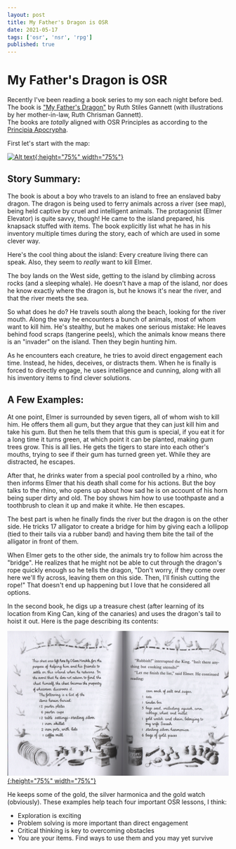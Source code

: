```yaml
---
layout: post
title: My Father's Dragon is OSR
date: 2021-05-17
tags: ['osr', 'nsr', 'rpg']
published: true
---
```


# My Father's Dragon is OSR

Recently I've been reading a book series to my son each night before bed. The book is ["My Father's Dragon"](https://www.amazon.com/gp/product/0486837491) by Ruth Stiles Gannett (with illustrations by her mother-in-law, Ruth Chrisman Gannett).  
The books are _totally_ aligned with OSR Principles as according to the [Principia Apocrypha](https://lithyscaphe.blogspot.com/p/principia-apocrypha.html).

First let's start with the map:

[![Alt text](/img/my-fathers-dragon/wild_island.png "click to embiggen"){:height="75%" width="75%"}](/img/my-fathers-dragon/wild_island.png)

## Story Summary:
The book is about a boy who travels to an island to free an enslaved baby dragon. The dragon is being used to ferry animals across a river (see map), being held captive by cruel and intelligent animals. The protagonist (Elmer Elevator) is quite savvy, though! He came to the island prepared, his knapsack stuffed with items. The book explicitly list what he has in his inventory multiple times during the story, each of which are used in some clever way.

Here's the cool thing about the island: Every creature living there can speak. Also, they seem to _really_ want to kill Elmer.

The boy lands on the West side, getting to the island by climbing across rocks (and a sleeping whale). He doesn't have a map of the island, nor does he know exactly where the dragon is, but he knows it's near the river, and that the river meets the sea.

So what does he do? He travels south along the beach, looking for the river mouth. Along the way he encounters a bunch of animals, most of whom want to kill him. He's stealthy, but he makes one serious mistake: He leaves behind food scraps (tangerine peels), which the animals know means there is an "invader" on the island. Then they begin hunting him.

As he encounters each creature, he tries to avoid direct engagement each time. Instead, he hides, deceives, or distracts them. When he is finally is forced to directly engage, he uses intelligence and cunning, along with all his inventory items to find clever solutions.

## A Few Examples:
At one point, Elmer is surrounded by seven tigers, all of whom wish to kill him. He offers them all gum, but they argue that they can just kill him and take his gum. But then he tells them that this gum is special, if you eat it for a long time it turns green, at which point it can be planted, making gum trees grow. This is all lies. He gets the tigers to stare into each other's mouths, trying to see if their gum has turned green yet. While they are distracted, he escapes.

After that, he drinks water from a special pool controlled by a rhino, who then informs Elmer that his death shall come for his actions. But the boy talks to the rhino, who opens up about how sad he is on account of his horn being super dirty and old. The boy shows him how to use toothpaste and a toothbrush to clean it up and make it white. He then escapes.

The best part is when he finally finds the river but the dragon is on the other side. He tricks 17 alligator to create a bridge for him by giving each a lollipop (tied to their tails via a rubber band) and having them bite the tail of the alligator in front of them.

When Elmer gets to the other side, the animals try to follow him across the "bridge". He realizes that he might not be able to cut through the dragon's rope quickly enough so he tells the dragon, "Don't worry, if they come over here we'll fly across, leaving them on this side. Then, I'll finish cutting the rope!" That doesn't end up happening but I love that he considered all options.

In the second book, he digs up a treasure chest (after learning of its location from King Can, king of the canaries) and uses the dragon's tail to hoist it out. Here is the page describing its contents:  

[![Alt text](/img/my-fathers-dragon/chest.png "click to embiggen"){:height="75%" width="75%"}](/img/my-fathers-dragon/chest.png)

He keeps some of the gold, the silver harmonica and the gold watch (obviously).
These examples help teach four important OSR lessons, I think:
- Exploration is exciting
- Problem solving is more important than direct engagement
- Critical thinking is key to overcoming obstacles
- You are your items. Find ways to use them and you may yet survive
